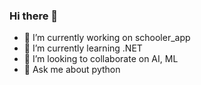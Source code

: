 ### Hi there 👋


- 🔭 I’m currently working on schooler_app
- 🌱 I’m currently learning .NET
- 👯 I’m looking to collaborate on AI, ML
- 💬 Ask me about python



